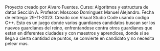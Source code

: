 Proyecto creado por Alvaro Fuentes.
Curso: Algoritmos y estructura de datos Sección A.
Profesor: Moscoso Dominguez Manuel Alejandro.
Fecha de entrega: 29-11-2023.
Creado con Visual Studio Code usando codigo C++.
Esto es un juego donde varios guardianes candidatos buscan ser los nuevos guardianes del reino, enfrentandose
contra otros guardianes que estan en diferentes ciudades y con maestros y aprendices, donde si se llega a cierta
cantidad de puntos, se convierte en candidato y no necesita pelear mas.
